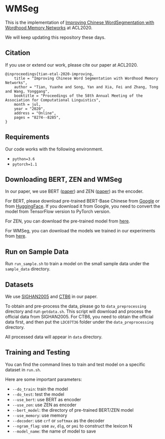 # WMSeg

This is the implementation of [Improving  Chinese  WordSegmentation  with  Wordhood  Memory  Networks](https://www.aclweb.org/anthology/2020.acl-main.734/) at ACL2020.

We will keep updating this repository these days.

## Citation

If you use or extend our work, please cite our paper at ACL2020.

```
@inproceedings{tian-etal-2020-improving,
    title = "Improving Chinese Word Segmentation with Wordhood Memory Networks",
    author = "Tian, Yuanhe and Song, Yan and Xia, Fei and Zhang, Tong and Wang, Yonggang",
    booktitle = "Proceedings of the 58th Annual Meeting of the Association for Computational Linguistics",
    month = jul,
    year = "2020",
    address = "Online",
    pages = "8274--8285",
}
```

## Requirements

Our code works with the following environment.
* `python=3.6`
* `pytorch=1.1`

## Downloading BERT, ZEN and WMSeg

In our paper, we use BERT ([paper](https://www.aclweb.org/anthology/N19-1423/)) and ZEN ([paper](https://arxiv.org/abs/1911.00720)) as the encoder.

For BERT, please download pre-trained BERT-Base Chinese from [Google](https://github.com/google-research/bert) or from [HuggingFace](https://s3.amazonaws.com/models.huggingface.co/bert/bert-base-chinese.tar.gz). If you download it from Google, you need to convert the model from TensorFlow version to PyTorch version.

For ZEN, you can download the pre-trained model from [here](https://github.com/sinovation/ZEN).

For WMSeg, you can download the models we trained in our experiments from [here](https://github.com/SVAIGBA/WMSeg/tree/master/models).

## Run on Sample Data

Run `run_sample.sh` to train a model on the small sample data under the `sample_data` directory.

## Datasets

We use [SIGHAN2005](http://sighan.cs.uchicago.edu/bakeoff2005/) and [CTB6](https://catalog.ldc.upenn.edu/LDC2007T36) in our paper.

To obtain and pre-process the data, please go to `data_preprocessing` directory and run `getdata.sh`. This script will download and process the official data from SIGHAN2005. For CTB6, you need to obtain the official data first, and then put the `LDC07T36` folder under the `data_preprocessing` directory.

All processed data will appear in `data` directory.

## Training and Testing

You can find the command lines to train and test model on a specific dataset in `run.sh`.

Here are some important parameters:

* `--do_train`: train the model
* `--do_test`: test the model
* `--use_bert`: use BERT as encoder
* `--use_zen`: use ZEN as encoder
* `--bert_model`: the directory of pre-trained BERT/ZEN model
* `--use_memory`: use memory
* `--decoder`: use `crf` or `softmax` as the decoder
* `--ngram_flag`: use `av`, `dlg`, or `pmi` to construct the lexicon N
* `--model_name`: the name of model to save 

